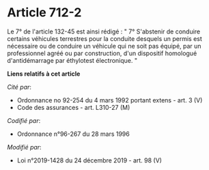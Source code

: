 # Article 712-2

Le 7° de l'article 132-45 est ainsi rédigé : " 7° S'abstenir de conduire certains véhicules terrestres pour la conduite
desquels un permis est nécessaire ou de conduire un véhicule qui ne soit pas équipé, par un professionnel agréé ou par
construction, d'un dispositif homologué d'antidémarrage par éthylotest électronique. "

**Liens relatifs à cet article**

_Cité par_:

  - Ordonnance no 92-254 du 4 mars 1992 portant extens - art. 3 (V)
  - Code des assurances - art. L310-27 (M)

_Codifié par_:

  - Ordonnance n°96-267 du 28 mars 1996

_Modifié par_:

  - Loi n°2019-1428 du 24 décembre 2019 - art. 98 (V)

